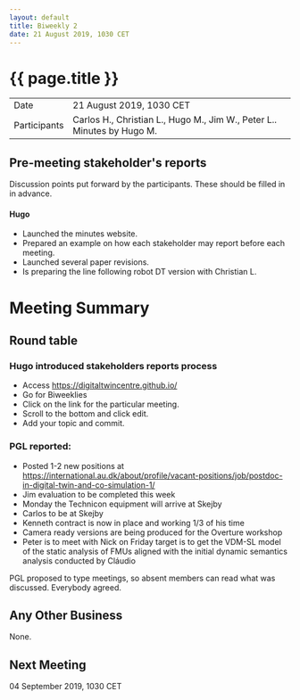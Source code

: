 ```yaml
---
layout: default
title: Biweekly 2
date: 21 August 2019, 1030 CET
---
```


<script src="https://code.jquery.com/jquery-1.11.1.min.js">
</script>
<script src="/javascripts/edit.js"></script>
<script>setEditButonNm();</script>

# {{ page.title }}

|||
|---|---|
| Date | 21 August 2019, 1030 CET |
| Participants | Carlos H., Christian L., Hugo M., Jim W., Peter L.. Minutes by Hugo M.|


## Pre-meeting stakeholder's reports

Discussion points put forward by the participants. These should be filled in in  advance.

<!-- Please keep in mind that the minutes are publicly available, and that
private information must be stored elsewhere.  -->

#### Hugo
* Launched the minutes website.
* Prepared an example on how each stakeholder may report before each meeting.
* Launched several paper revisions.
* Is preparing the line following robot DT version with Christian L.

Meeting Summary
===============

## Round table

### Hugo introduced stakeholders reports process

* Access https://digitaltwincentre.github.io/
* Go for Biweeklies
* Click on the link for the particular meeting.
* Scroll to the bottom and click edit.
* Add your topic and commit.

### PGL reported:

* Posted 1-2 new positions at https://international.au.dk/about/profile/vacant-positions/job/postdoc-in-digital-twin-and-co-simulation-1/
* Jim evaluation to be completed this week
* Monday the Technicon equipment will arrive at Skejby
* Carlos to be at Skejby
* Kenneth contract is now in place and working 1/3 of his time
* Camera ready versions are being produced for the Overture workshop
* Peter is to meet with Nick on Friday target is to get the VDM-SL model of the static analysis of FMUs aligned with the initial dynamic semantics analysis conducted by Cláudio

PGL proposed to type meetings, so absent members can read what was discussed. Everybody agreed.

##  Any Other Business

None.

Next Meeting
------------

04 September 2019, 1030 CET


<div id="edit_page_div"></div>

